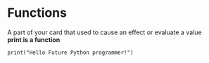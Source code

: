 # Functions
A part of your card that used to cause an effect or evaluate a value  
**print is a function**
```` 
print("Hello Future Python programmer!")  

````